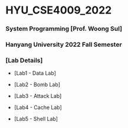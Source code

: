 # HYU_CSE4009_2022
### System Programming [Prof. Woong Sul] 

### Hanyang University 2022 Fall Semester

### [Lab Details]

- [Lab1 - Data Lab]

- [Lab2 - Bomb Lab]

- [Lab3 - Attack Lab]

- [Lab4 - Cache Lab]

- [Lab5 - Shell Lab]
